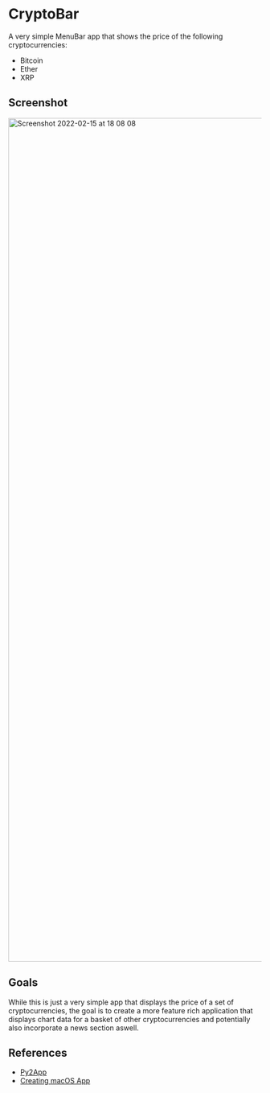 # CryptoBar
A very simple MenuBar app that shows the price of the following cryptocurrencies:
- Bitcoin
- Ether
- XRP


## Screenshot 
<img width="1677" alt="Screenshot 2022-02-15 at 18 08 08" src="https://user-images.githubusercontent.com/64978825/154128369-e9d64f2b-9fd5-4fcc-a38c-266368db85e4.png">

## Goals
While this is just a very simple app that displays the price of a set of cryptocurrencies, the goal is to create a more feature rich application that displays chart data for a basket of other cryptocurrencies and potentially also incorporate a news section aswell.

## References
- [Py2App](https://py2app.readthedocs.io/en/latest/tutorial.html#create-a-setup-py-file)
- [Creating macOS App](https://camillovisini.com/article/create-macos-menu-bar-app-pomodoro/)
